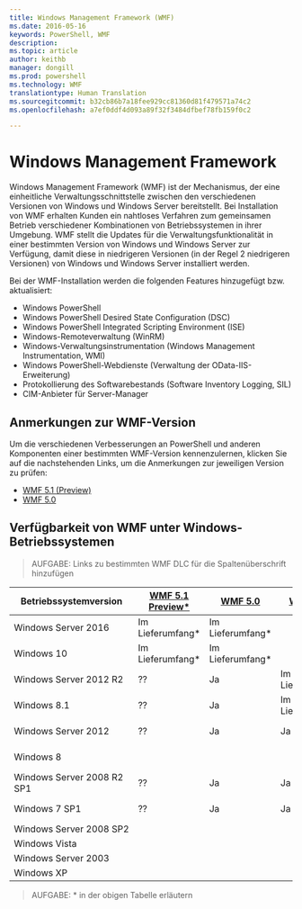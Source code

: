 ```yaml
---
title: Windows Management Framework (WMF)
ms.date: 2016-05-16
keywords: PowerShell, WMF
description: 
ms.topic: article
author: keithb
manager: dongill
ms.prod: powershell
ms.technology: WMF
translationtype: Human Translation
ms.sourcegitcommit: b32cb86b7a18fee929cc81360d81f479571a74c2
ms.openlocfilehash: a7ef0ddf4d093a89f32f3484dfbef78fb159f0c2

---
```


# Windows Management Framework

Windows Management Framework (WMF) ist der Mechanismus, der eine einheitliche Verwaltungsschnittstelle zwischen den verschiedenen Versionen von Windows und Windows Server bereitstellt.
Bei Installation von WMF erhalten Kunden ein nahtloses Verfahren zum gemeinsamen Betrieb verschiedener Kombinationen von Betriebssystemen in ihrer Umgebung.
WMF stellt die Updates für die Verwaltungsfunktionalität in einer bestimmten Version von Windows und Windows Server zur Verfügung, damit diese in niedrigeren Versionen (in der Regel 2 niedrigeren Versionen) von Windows und Windows Server installiert werden.

Bei der WMF-Installation werden die folgenden Features hinzugefügt bzw. aktualisiert:

- Windows PowerShell
- Windows PowerShell Desired State Configuration (DSC)
- Windows PowerShell Integrated Scripting Environment (ISE)
- Windows-Remoteverwaltung (WinRM)
- Windows-Verwaltungsinstrumentation (Windows Management Instrumentation, WMI)
- Windows PowerShell-Webdienste (Verwaltung der OData-IIS-Erweiterung)
- Protokollierung des Softwarebestands (Software Inventory Logging, SIL)
- CIM-Anbieter für Server-Manager

## Anmerkungen zur WMF-Version
Um die verschiedenen Verbesserungen an PowerShell und anderen Komponenten einer bestimmten WMF-Version kennenzulernen, klicken Sie auf die nachstehenden Links, um die Anmerkungen zur jeweiligen Version zu prüfen:


- [WMF 5.1 (Preview)](5.1/release-notes.md)
- [WMF 5.0](5.0/releasenotes.md)


## Verfügbarkeit von WMF unter Windows-Betriebssystemen

>AUFGABE: Links zu bestimmten WMF DLC für die Spaltenüberschrift hinzufügen

| Betriebssystemversion | [WMF 5.1 Preview*]() | [WMF 5.0]() | [WMF 4.0]() |  [WMF 3.0]() | [WMF (2.0)]() |
| ------------------------ | ----------- | ----------- | ----------- | ------------ |  ------------- |
| Windows Server 2016 | Im Lieferumfang* | Im Lieferumfang* |  |  |  |
| Windows 10 | Im Lieferumfang* | Im Lieferumfang*  | | | |  
| Windows Server 2012 R2| ?? | Ja | Im Lieferumfang |  |  |
| Windows 8.1 | ?? | Ja |  Im Lieferumfang |  |  |
| Windows Server 2012 | ?? | Ja | Ja |  Im Lieferumfang | |
| Windows 8 |  |  |  | Im Lieferumfang | |
| Windows Server 2008 R2 SP1 | ?? | Ja | Ja |  Ja| Im Lieferumfang |
| Windows 7 SP1  | ?? | Ja | Ja | Ja | Im Lieferumfang |
| Windows Server 2008 SP2 | | | | Ja | Ja |
| Windows Vista | | | | | Ja |
| Windows Server 2003| | | |  | Ja |
| Windows XP | | | |  | Ja |

>AUFGABE: * in der obigen Tabelle erläutern



<!--HONumber=Jul16_HO1-->


